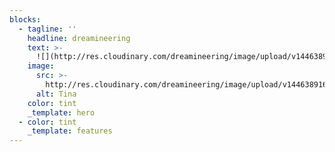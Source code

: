 ```yaml
---
blocks:
  - tagline: ''
    headline: dreamineering
    text: >-
      ![](http://res.cloudinary.com/dreamineering/image/upload/v1446389162/sample.jpg)
    image:
      src: >-
        http://res.cloudinary.com/dreamineering/image/upload/v1446389162/sample.jpg
      alt: Tina
    color: tint
    _template: hero
  - color: tint
    _template: features
---
```



